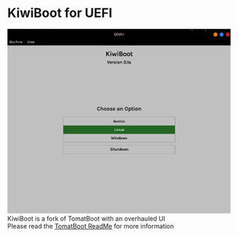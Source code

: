 # KiwiBoot for UEFI

![The KiwiBoot boot menu](https://github.com/chocabloc/KiwiBoot/blob/master/screenshots/bootmenu.png) \
KiwiBoot is a fork of TomatBoot with an overhauled UI \
Please read the [TomatBoot ReadMe](https://github.com/TomatOrg/TomatBoot/blob/master/README.md) for more information
